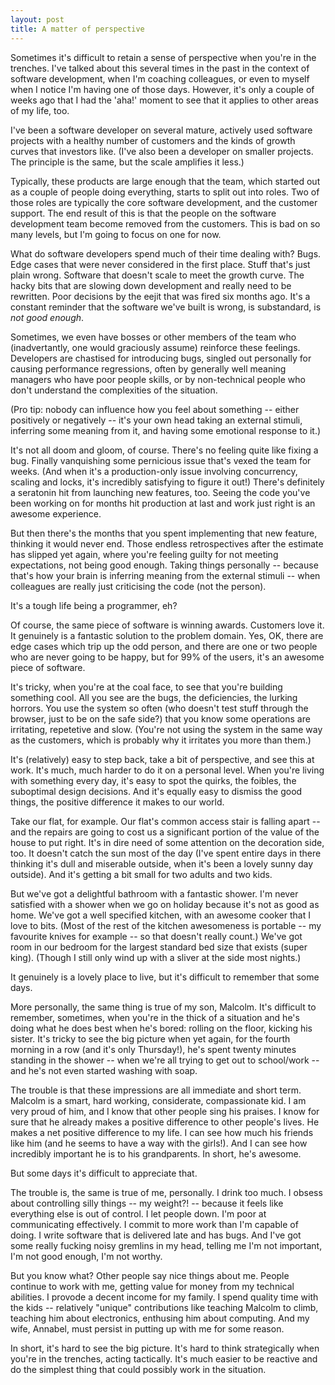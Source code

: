 ```yaml
---
layout: post
title: A matter of perspective
---
```

Sometimes it's difficult to retain a sense of perspective when you're in the
trenches. I've talked about this several times in the past in the context of
software development, when I'm coaching colleagues, or even to myself when I
notice I'm having one of those days. However, it's only a couple of weeks ago
that I had the 'aha!' moment to see that it applies to other areas of my life,
too.

I've been a software developer on several mature, actively used software
projects with a healthy number of customers and the kinds of growth curves that
investors like. (I've also been a developer on smaller projects. The principle
is the same, but the scale amplifies it less.)

Typically, these products are large enough that the team, which started out as
a couple of people doing everything, starts to split out into roles. Two of
those roles are typically the core software development, and the customer
support. The end result of this is that the people on the software development
team become removed from the customers. This is bad on so many levels, but I'm
going to focus on one for now.

What do software developers spend much of their time dealing with? Bugs. Edge
cases that were never considered in the first place. Stuff that's just plain
wrong. Software that doesn't scale to meet the growth curve. The hacky bits
that are slowing down development and really need to be rewritten. Poor
decisions by the eejit that was fired six months ago. It's a constant reminder
that the software we've built is wrong, is substandard, is *not good enough*.

Sometimes, we even have bosses or other members of the team who (inadvertantly,
one would graciously assume) reinforce these feelings. Developers are chastised
for introducing bugs, singled out personally for causing performance
regressions, often by generally well meaning managers who have poor people
skills, or by non-technical people who don't understand the complexities of
the situation.

(Pro tip: nobody can influence how you feel about something -- either
positively or negatively -- it's your own head taking an external stimuli,
inferring some meaning from it, and having some emotional response to it.)

It's not all doom and gloom, of course. There's no feeling quite like fixing a
bug. Finally vanquishing some pernicious issue that's vexed the team for weeks.
(And when it's a production-only issue involving concurrency, scaling and
locks, it's incredibly satisfying to figure it out!) There's definitely a
seratonin hit from launching new features, too. Seeing the code you've been
working on for months hit production at last and work just right is an awesome
experience.

But then there's the months that you spent implementing that new feature,
thinking it would never end. Those endless retrospectives after the estimate
has slipped yet again, where you're feeling guilty for not meeting
expectations, not being good enough. Taking things personally -- because that's
how your brain is inferring meaning from the external stimuli -- when
colleagues are really just criticising the code (not the person).

It's a tough life being a programmer, eh?

Of course, the same piece of software is winning awards. Customers love it. It
genuinely is a fantastic solution to the problem domain. Yes, OK, there are
edge cases which trip up the odd person, and there are one or two people who
are never going to be happy, but for 99% of the users, it's an awesome piece of
software.

It's tricky, when you're at the coal face, to see that you're building
something cool. All you see are the bugs, the deficiencies, the lurking
horrors. You use the system so often (who doesn't test stuff through the
browser, just to be on the safe side?) that you know some operations are
irritating, repetetive and slow. (You're not using the system in the same way
as the customers, which is probably why it irritates you more than them.)

It's (relatively) easy to step back, take a bit of perspective, and see this at
work. It's much, much harder to do it on a personal level. When you're living
with something every day, it's easy to spot the quirks, the foibles, the
suboptimal design decisions. And it's equally easy to dismiss the good things,
the positive difference it makes to our world.

Take our flat, for example. Our flat's common access stair is falling apart --
and the repairs are going to cost us a significant portion of the value of the
house to put right. It's in dire need of some attention on the decoration side,
too. It doesn't catch the sun most of the day (I've spent entire days in there
thinking it's dull and miserable outside, when it's been a lovely sunny day
outside). And it's getting a bit small for two adults and two kids.

But we've got a delightful bathroom with a fantastic shower. I'm never
satisfied with a shower when we go on holiday because it's not as good as home.
We've got a well specified kitchen, with an awesome cooker that I love to bits.
(Most of the rest of the kitchen awesomeness is portable -- my favourite knives
for example -- so that doesn't really count.) We've got room in our bedroom for
the largest standard bed size that exists (super king). (Though I still only
wind up with a sliver at the side most nights.)

It genuinely is a lovely place to live, but it's difficult to remember that
some days.

More personally, the same thing is true of my son, Malcolm. It's difficult to
remember, sometimes, when you're in the thick of a situation and he's doing
what he does best when he's bored: rolling on the floor, kicking his sister.
It's tricky to see the big picture when yet again, for the fourth morning in a
row (and it's only Thursday!), he's spent twenty minutes standing in the shower
-- when we're all trying to get out to school/work -- and he's not even started
washing with soap.

The trouble is that these impressions are all immediate and short term. Malcolm
is a smart, hard working, considerate, compassionate kid. I am very proud of
him, and I know that other people sing his praises. I know for sure that he
already makes a positive difference to other people's lives. He makes a net
positive difference to my life. I can see how much his friends like him (and he
seems to have a way with the girls!). And I can see how incredibly important he
is to his grandparents. In short, he's awesome.

But some days it's difficult to appreciate that.

The trouble is, the same is true of me, personally. I drink too much. I obsess
about controlling silly things -- my weight?! -- because it feels like
everything else is out of control. I let people down. I'm poor at communicating
effectively. I commit to more work than I'm capable of doing. I write software
that is delivered late and has bugs. And I've got some really fucking noisy
gremlins in my head, telling me I'm not important, I'm not good enough, I'm not
worthy.

But you know what? Other people say nice things about me. People continue to
work with me, getting value for money from my technical abilities. I provode a
decent income for my family. I spend quality time with the kids -- relatively
"unique" contributions like teaching Malcolm to climb, teaching him about
electronics, enthusing him about computing. And my wife, Annabel, must persist
in putting up with me for some reason.

In short, it's hard to see the big picture. It's hard to think strategically
when you're in the trenches, acting tactically. It's much easier to be reactive
and do the simplest thing that could possibly work in the situation.
